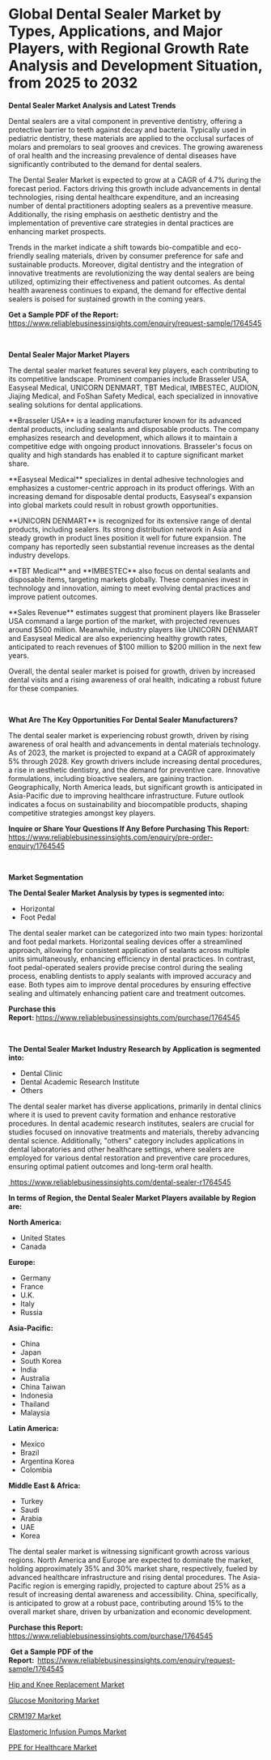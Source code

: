<p><h1>Global Dental Sealer Market by Types, Applications, and Major Players, with Regional Growth Rate Analysis and Development Situation, from 2025 to 2032</h1></p><p><strong>Dental Sealer Market Analysis and Latest Trends</strong></p>
<p><p>Dental sealers are a vital component in preventive dentistry, offering a protective barrier to teeth against decay and bacteria. Typically used in pediatric dentistry, these materials are applied to the occlusal surfaces of molars and premolars to seal grooves and crevices. The growing awareness of oral health and the increasing prevalence of dental diseases have significantly contributed to the demand for dental sealers.</p><p>The Dental Sealer Market is expected to grow at a CAGR of 4.7% during the forecast period. Factors driving this growth include advancements in dental technologies, rising dental healthcare expenditure, and an increasing number of dental practitioners adopting sealers as a preventive measure. Additionally, the rising emphasis on aesthetic dentistry and the implementation of preventive care strategies in dental practices are enhancing market prospects.</p><p>Trends in the market indicate a shift towards bio-compatible and eco-friendly sealing materials, driven by consumer preference for safe and sustainable products. Moreover, digital dentistry and the integration of innovative treatments are revolutionizing the way dental sealers are being utilized, optimizing their effectiveness and patient outcomes. As dental health awareness continues to expand, the demand for effective dental sealers is poised for sustained growth in the coming years.</p></p>
<p><strong>Get a Sample PDF of the Report:&nbsp;</strong> <a href="https://www.reliablebusinessinsights.com/enquiry/request-sample/1764545?utm_campaign=1113&utm_medium=2&utm_source=Github&utm_content=ia&utm_term=04032025&utm_id=dental-sealer">https://www.reliablebusinessinsights.com/enquiry/request-sample/1764545</a></p>
<p>&nbsp;</p>
<p><strong>Dental Sealer Major Market Players</strong></p>
<p><p>The dental sealer market features several key players, each contributing to its competitive landscape. Prominent companies include Brasseler USA, Easyseal Medical, UNICORN DENMART, TBT Medical, IMBESTEC, AUDION, Jiajing Medical, and FoShan Safety Medical, each specialized in innovative sealing solutions for dental applications.</p><p>**Brasseler USA** is a leading manufacturer known for its advanced dental products, including sealants and disposable products. The company emphasizes research and development, which allows it to maintain a competitive edge with ongoing product innovations. Brasseler's focus on quality and high standards has enabled it to capture significant market share.</p><p>**Easyseal Medical** specializes in dental adhesive technologies and emphasizes a customer-centric approach in its product offerings. With an increasing demand for disposable dental products, Easyseal's expansion into global markets could result in robust growth opportunities.</p><p>**UNICORN DENMART** is recognized for its extensive range of dental products, including sealers. Its strong distribution network in Asia and steady growth in product lines position it well for future expansion. The company has reportedly seen substantial revenue increases as the dental industry develops.</p><p>**TBT Medical** and **IMBESTEC** also focus on dental sealants and disposable items, targeting markets globally. These companies invest in technology and innovation, aiming to meet evolving dental practices and improve patient outcomes.</p><p>**Sales Revenue** estimates suggest that prominent players like Brasseler USA command a large portion of the market, with projected revenues around $500 million. Meanwhile, industry players like UNICORN DENMART and Easyseal Medical are also experiencing healthy growth rates, anticipated to reach revenues of $100 million to $200 million in the next few years.</p><p>Overall, the dental sealer market is poised for growth, driven by increased dental visits and a rising awareness of oral health, indicating a robust future for these companies.</p></p>
<p>&nbsp;</p>
<p><strong>What Are The Key Opportunities For Dental Sealer Manufacturers?</strong></p>
<p><p>The dental sealer market is experiencing robust growth, driven by rising awareness of oral health and advancements in dental materials technology. As of 2023, the market is projected to expand at a CAGR of approximately 5% through 2028. Key growth drivers include increasing dental procedures, a rise in aesthetic dentistry, and the demand for preventive care. Innovative formulations, including bioactive sealers, are gaining traction. Geographically, North America leads, but significant growth is anticipated in Asia-Pacific due to improving healthcare infrastructure. Future outlook indicates a focus on sustainability and biocompatible products, shaping competitive strategies amongst key players.</p></p>
<p><strong>Inquire or Share Your Questions If Any Before Purchasing This Report:</strong> <a href="https://www.reliablebusinessinsights.com/enquiry/pre-order-enquiry/1764545?utm_campaign=1113&utm_medium=2&utm_source=Github&utm_content=ia&utm_term=04032025&utm_id=dental-sealer">https://www.reliablebusinessinsights.com/enquiry/pre-order-enquiry/1764545</a></p>
<p>&nbsp;</p>
<p><strong>Market Segmentation</strong></p>
<p><strong>The Dental Sealer Market Analysis by types is segmented into:</strong></p>
<p><ul><li>Horizontal</li><li>Foot Pedal</li></ul></p>
<p><p>The dental sealer market can be categorized into two main types: horizontal and foot pedal markets. Horizontal sealing devices offer a streamlined approach, allowing for consistent application of sealants across multiple units simultaneously, enhancing efficiency in dental practices. In contrast, foot pedal-operated sealers provide precise control during the sealing process, enabling dentists to apply sealants with improved accuracy and ease. Both types aim to improve dental procedures by ensuring effective sealing and ultimately enhancing patient care and treatment outcomes.</p></p>
<p><strong>Purchase this Report:&nbsp;</strong><a href="https://www.reliablebusinessinsights.com/purchase/1764545?utm_campaign=1113&utm_medium=2&utm_source=Github&utm_content=ia&utm_term=04032025&utm_id=dental-sealer">https://www.reliablebusinessinsights.com/purchase/1764545</a></p>
<p>&nbsp;</p>
<p><strong>The Dental Sealer Market Industry Research by Application is segmented into:</strong></p>
<p><ul><li>Dental Clinic</li><li>Dental Academic Research Institute</li><li>Others</li></ul></p>
<p><p>The dental sealer market has diverse applications, primarily in dental clinics where it is used to prevent cavity formation and enhance restorative procedures. In dental academic research institutes, sealers are crucial for studies focused on innovative treatments and materials, thereby advancing dental science. Additionally, "others" category includes applications in dental laboratories and other healthcare settings, where sealers are employed for various dental restoration and preventive care procedures, ensuring optimal patient outcomes and long-term oral health.</p></p>
<p><a href="https://www.reliablebusinessinsights.com/dental-sealer-r1764545?utm_campaign=1113&utm_medium=2&utm_source=Github&utm_content=ia&utm_term=04032025&utm_id=dental-sealer">&nbsp;https://www.reliablebusinessinsights.com/dental-sealer-r1764545</a></p>
<p><strong>In terms of Region, the Dental Sealer Market Players available by Region are:</strong></p>
<p>
    <p> <strong> North America: </strong>
        <ul>
            <li>United States</li>
            <li>Canada</li>
        </ul>
        </p> 
    <p> <strong> Europe: </strong>
        <ul>
            <li>Germany</li>
            <li>France</li>
            <li>U.K.</li>
            <li>Italy</li>
            <li>Russia</li>
        </ul>
        </p> 
    <p> <strong> Asia-Pacific: </strong>
        <ul>
            <li>China</li>
            <li>Japan</li>
            <li>South Korea</li>
            <li>India</li>
            <li>Australia</li>
            <li>China Taiwan</li>
            <li>Indonesia</li>
            <li>Thailand</li>
            <li>Malaysia</li>
        </ul>
        </p> 
    <p> <strong> Latin America: </strong>
        <ul>
            <li>Mexico</li>
            <li>Brazil</li>
            <li>Argentina Korea</li>
            <li>Colombia</li>
        </ul>
        </p> 
    <p> <strong> Middle East & Africa: </strong>
        <ul>
            <li>Turkey</li>
            <li>Saudi</li>
            <li>Arabia</li>
            <li>UAE</li>
            <li>Korea</li>
        </ul>
    </p>
    </p>
<p><p>The dental sealer market is witnessing significant growth across various regions. North America and Europe are expected to dominate the market, holding approximately 35% and 30% market share, respectively, fueled by advanced healthcare infrastructure and rising dental procedures. The Asia-Pacific region is emerging rapidly, projected to capture about 25% as a result of increasing dental awareness and accessibility. China, specifically, is anticipated to grow at a robust pace, contributing around 15% to the overall market share, driven by urbanization and economic development.</p></p>
<p><strong>Purchase this Report: </strong><a href="https://www.reliablebusinessinsights.com/purchase/1764545?utm_campaign=1113&utm_medium=2&utm_source=Github&utm_content=ia&utm_term=04032025&utm_id=dental-sealer">https://www.reliablebusinessinsights.com/purchase/1764545</a></p>
<p>&nbsp;<strong>Get a Sample PDF of the Report:&nbsp;&nbsp;</strong><a href="https://www.reliablebusinessinsights.com/enquiry/request-sample/1764545?utm_campaign=1113&utm_medium=2&utm_source=Github&utm_content=ia&utm_term=04032025&utm_id=dental-sealer">https://www.reliablebusinessinsights.com/enquiry/request-sample/1764545</a></p>
<p><strong></strong></p>
<p><p><a href="https://github.com/tauchzuazoli/Market-Research-Report-List-1/blob/main/hip-and-knee-replacement-market.md?utm_campaign=1113&utm_medium=2&utm_source=Github&utm_content=ia&utm_term=04032025&utm_id=dental-sealer">Hip and Knee Replacement Market</a></p><p><a href="https://github.com/zappasuccofz/Market-Research-Report-List-1/blob/main/glucose-monitoring-market.md?utm_campaign=1113&utm_medium=2&utm_source=Github&utm_content=ia&utm_term=04032025&utm_id=dental-sealer">Glucose Monitoring Market</a></p><p><a href="https://github.com/lamlebienz7j/Market-Research-Report-List-1/blob/main/crm197-market.md?utm_campaign=1113&utm_medium=2&utm_source=Github&utm_content=ia&utm_term=04032025&utm_id=dental-sealer">CRM197 Market</a></p><p><a href="https://github.com/abbasgwiltke/Market-Research-Report-List-1/blob/main/elastomeric-infusion-pumps-market.md?utm_campaign=1113&utm_medium=2&utm_source=Github&utm_content=ia&utm_term=04032025&utm_id=dental-sealer">Elastomeric Infusion Pumps Market</a></p><p><a href="https://github.com/haajipauget/Market-Research-Report-List-1/blob/main/ppe-for-healthcare-market.md?utm_campaign=1113&utm_medium=2&utm_source=Github&utm_content=ia&utm_term=04032025&utm_id=dental-sealer">PPE for Healthcare Market</a></p></p>